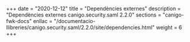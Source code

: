 +++
date        = "2020-12-12"
title       = "Dependències externes"
description = "Dependències externes canigo.security.saml 2.2.0"
sections    = "canigo-fwk-docs"
enllac		= "/documentacio-llibreries/canigo.security.saml/2.2.0/site/dependencies.html"
weight		= 6
+++
